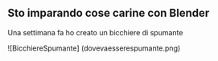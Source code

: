 
## Sto imparando cose carine con Blender

Una settimana fa ho creato un bicchiere di spumante

![BicchiereSpumante] (dovevaesserespumante.png)